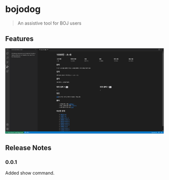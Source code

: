 # bojodog

> An assistive tool for BOJ users

## Features

![Show the BOJ problem](images/show.png)

## Release Notes

### 0.0.1

Added show command.
